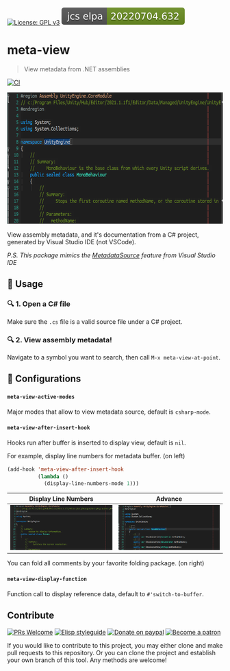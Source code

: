 [![License: GPL v3](https://img.shields.io/badge/License-GPL%20v3-blue.svg)](https://www.gnu.org/licenses/gpl-3.0)
[![JCS-ELPA](https://raw.githubusercontent.com/jcs-emacs/badges/master/elpa/v/meta-view.svg)](https://jcs-emacs.github.io/jcs-elpa/#/meta-view)

# meta-view
> View metadata from .NET assemblies

[![CI](https://github.com/emacs-vs/meta-view/actions/workflows/test.yml/badge.svg)](https://github.com/emacs-vs/meta-view/actions/workflows/test.yml)

<p align="center">
  <img src="./etc/demo.png" width="618" height="307" />
</p>

View assembly metadata, and it's documentation from a C# project, generated
by Visual Studio IDE (not VSCode).

*P.S. This package mimics the [MetadataSource](https://github.com/dotnet/roslyn/tree/main/src/Features/Core/Portable/MetadataAsSource)
feature from Visual Studio IDE*

## :floppy_disk: Usage

### :mag: 1. Open a C# file

Make sure the `.cs` file is a valid source file under a C# project.

### :mag: 2. View assembly metadata!

Navigate to a symbol you want to search, then call `M-x meta-view-at-point`.

## :hammer: Configurations

#### `meta-view-active-modes`

Major modes that allow to view metadata source, default is `csharp-mode`.

#### `meta-view-after-insert-hook`

Hooks run after buffer is inserted to display view, default is `nil`.

For example, display line numbers for metadata buffer. (on left)

```el
(add-hook 'meta-view-after-insert-hook
          (lambda ()
            (display-line-numbers-mode 1)))
```

| Display Line Numbers         | Advance                       |
|------------------------------|-------------------------------|
| <img src="./etc/dis-ln.png"> | <img src="./etc/advance.png"> |

You can fold all comments by your favorite folding package. (on right)

#### `meta-view-display-function`

Function call to display reference data, default to `#'switch-to-buffer`.

## Contribute

[![PRs Welcome](https://img.shields.io/badge/PRs-welcome-brightgreen.svg)](http://makeapullrequest.com)
[![Elisp styleguide](https://img.shields.io/badge/elisp-style%20guide-purple)](https://github.com/bbatsov/emacs-lisp-style-guide)
[![Donate on paypal](https://img.shields.io/badge/paypal-donate-1?logo=paypal&color=blue)](https://www.paypal.me/jcs090218)
[![Become a patron](https://img.shields.io/badge/patreon-become%20a%20patron-orange.svg?logo=patreon)](https://www.patreon.com/jcs090218)

If you would like to contribute to this project, you may either
clone and make pull requests to this repository. Or you can
clone the project and establish your own branch of this tool.
Any methods are welcome!
